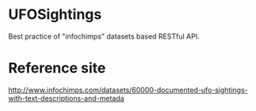 UFOSightings
============

Best practice of "infochimps" datasets based RESTful API.

Reference site
============
http://www.infochimps.com/datasets/60000-documented-ufo-sightings-with-text-descriptions-and-metada
